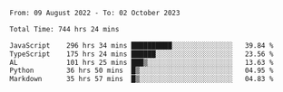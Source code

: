 
<!--START_SECTION:waka-->

```txt
From: 09 August 2022 - To: 02 October 2023

Total Time: 744 hrs 24 mins

JavaScript    296 hrs 34 mins ██████████░░░░░░░░░░░░░░░   39.84 %
TypeScript    175 hrs 24 mins ██████░░░░░░░░░░░░░░░░░░░   23.56 %
AL            101 hrs 25 mins ███▒░░░░░░░░░░░░░░░░░░░░░   13.63 %
Python        36 hrs 50 mins  █▒░░░░░░░░░░░░░░░░░░░░░░░   04.95 %
Markdown      35 hrs 57 mins  █▒░░░░░░░░░░░░░░░░░░░░░░░   04.83 %
```

<!--END_SECTION:waka-->











